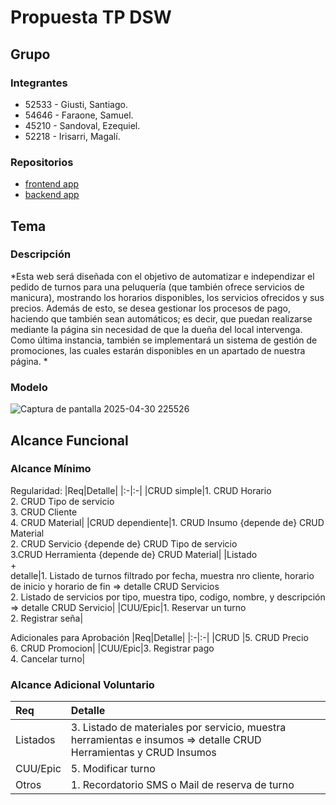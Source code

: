 # Propuesta TP DSW

## Grupo
### Integrantes
* 52533 - Giusti, Santiago.
* 54646 - Faraone, Samuel.
* 45210 - Sandoval, Ezequiel.
* 52218 - Irisarri, Magalí.
### Repositorios
* [frontend app](http://hyperlinkToGihubOrGitlab)
* [backend app](http://hyperlinkToGihubOrGitlab)

## Tema
### Descripción
*Esta web será diseñada con el objetivo de automatizar e independizar el pedido de turnos para una peluquería (que también ofrece servicios de manicura), mostrando los horarios disponibles, los servicios ofrecidos y sus precios.
Además de esto, se desea gestionar los procesos de pago, haciendo que también sean automáticos; es decir, que puedan realizarse mediante la página sin necesidad de que la dueña del local intervenga.
Como última instancia, también se implementará un sistema de gestión de promociones, las cuales estarán disponibles en un apartado de nuestra página.
*

### Modelo
![Captura de pantalla 2025-04-30 225526](https://github.com/user-attachments/assets/9ec13394-cdbd-41f9-ab83-765d1af850ee)


## Alcance Funcional 

### Alcance Mínimo

Regularidad:
|Req|Detalle|
|:-|:-|
|CRUD simple|1. CRUD Horario<br>2. CRUD Tipo de servicio<br>3. CRUD Cliente<br>4. CRUD Material|
|CRUD dependiente|1. CRUD Insumo {depende de} CRUD Material<br>2. CRUD Servicio {depende de} CRUD Tipo de servicio<br>3.CRUD Herramienta {depende de} CRUD Material|
|Listado<br>+<br>detalle|1. Listado de turnos filtrado por fecha, muestra nro cliente, horario de inicio y horario de fin => detalle CRUD Servicios<br>2. Listado de servicios por tipo, muestra tipo, codigo, nombre, y descripción => detalle CRUD Servicio|
|CUU/Epic|1. Reservar un turno<br>2. Registrar seña|


Adicionales para Aprobación
|Req|Detalle|
|:-|:-|
|CRUD |5. CRUD Precio<br>6. CRUD Promocion|
|CUU/Epic|3. Registrar pago<br>4. Cancelar turno|


### Alcance Adicional Voluntario


|Req|Detalle|
|:-|:-|
|Listados |3. Listado de materiales por servicio, muestra herramientas e insumos => detalle CRUD Herramientas y CRUD Insumos|
|CUU/Epic|5. Modificar turno|
|Otros| 1. Recordatorio SMS o Mail de reserva de turno|

